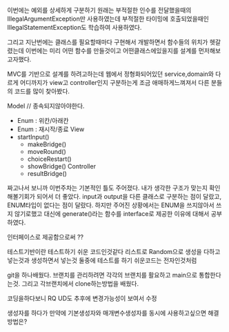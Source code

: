 이번에는 예외를 상세하게 구분하기 
원래는
부적절한 인수를 전달했을때의 IllegalArgumentException만 사용하였는데 
부적절한 타이밍에 호출되었을때인 IllegalStatementException도 학습하여 사용하였다.

그리고 지난번에는 클래스를 필요할때마다 구현해서 개발하면서 함수들의 위치가 헷갈렸는데
이번에는 미리 어떤 함수를 만들것이고 어떤클래스에있을지를 설계를 먼저해보고자했다.

MVC를 기반으로 설계를 하려고하는데 웹에서 정형화되어있던 service,domain와 다르게 
어디까지가 view고 controller인지 구분하는게 조금 애매하게느껴져서 다른 분들의 코드를 많이 찾아봤다.

Model // 종속되지않아야한다.
- Enum : 위칸/아래칸
- Enum : 재시작/종료
  View
- startInput()
    - makeBridge()
    - moveRound()
    - choiceRestart()
    - showBridge()
Controller
    - resultBridge()

짜고나서 보니까 이번주차는 기본적인 틀도 주어졌다.
내가 생각한 구조가 맞는지 확인해볼기회가 되어서 더 좋았다.
input과 output을 다른 클래스로 구분하는 점이 달랐고,
ENUM타입이 없다는 점이 달랐다.
하지만 주어진 상황에서는 ENUM을 쓰지않아서 쓰지 않기로했고
대신에 generate()라는 함수를 interface로 제공한 이유에 대해서 공부하였다.

인터페이스로 제공함으로써 ?? 




테스트기반이란 테스트하기 쉬운 코드인것같다
리스트로 Random으로 생성을 다하고 넣는것과
생성하면서 넣는것 둘중에 테스트를 하기 쉬운코드는 전자인것처럼


git을 하나배웠다. 브랜치를 관리하려면 각각의 브랜치를 활요하고
main으로 통합한다는것. 그리고 각브랜치에서 clone하는방법을 배웠다.

코딩을하다보니 RQ UD도 추후에 변경가능성이 보여서 수정

생성자를 하다가 
만약에 기본생성자와 매개변수생성자를 동시에 사용하고싶으면 해결방법은?